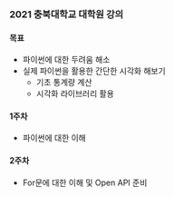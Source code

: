 ### 2021 충북대학교 대학원 강의
#### 목표
- 파이썬에 대한 두려움 해소
- 실제 파이썬을 활용한 간단한 시각화 해보기
    - 기초 통계량 계산
    - 시각화 라이브러리 활용

#### 1주차
- 파이썬에 대한 이해

#### 2주차
- For문에 대한 이해 및 Open API 준비